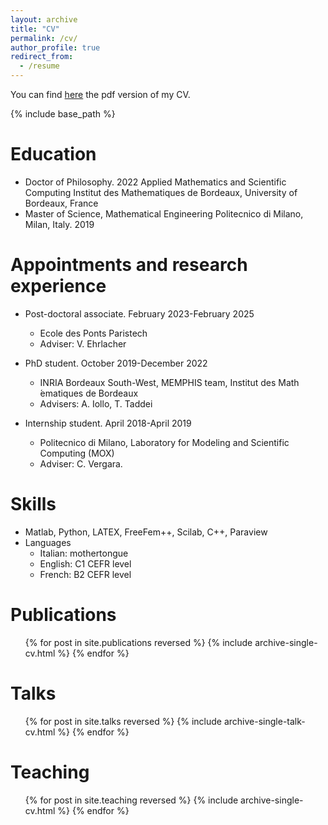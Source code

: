 ```yaml
---
layout: archive
title: "CV"
permalink: /cv/
author_profile: true
redirect_from:
  - /resume
---
```

You can find [here](../files/autoCV.pdf) the pdf version of my CV.

{% include base_path %}

Education
======
* Doctor of Philosophy. 2022
Applied Mathematics and Scientific Computing
Institut des Mathematiques de Bordeaux, University of Bordeaux, France
* Master of Science, Mathematical Engineering Politecnico di Milano, Milan, Italy. 2019

Appointments and research experience
======
* Post-doctoral associate. February 2023-February 2025
  * Ecole des Ponts Paristech
  * Adviser: V. Ehrlacher

* PhD student. October 2019-December 2022
  * INRIA Bordeaux South-West, MEMPHIS team, Institut des Math ́ematiques de Bordeaux
  * Advisers: A. Iollo, T. Taddei

* Internship student. April 2018-April 2019
  * Politecnico di Milano, Laboratory for Modeling and Scientific Computing (MOX)
  * Adviser: C. Vergara.
  
Skills
======
* Matlab, Python, LATEX, FreeFem++, Scilab, C++, Paraview
* Languages
  * Italian: mothertongue
  * English: C1 CEFR level
  * French: B2 CEFR level

Publications
======
  <ul>{% for post in site.publications reversed %}
    {% include archive-single-cv.html %}
  {% endfor %}</ul>
  
Talks
======
  <ul>{% for post in site.talks reversed %}
    {% include archive-single-talk-cv.html  %}
  {% endfor %}</ul>
  
Teaching
======
  <ul>{% for post in site.teaching reversed %}
    {% include archive-single-cv.html %}
  {% endfor %}</ul>
  
